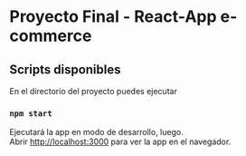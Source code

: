 # Proyecto Final - React-App e-commerce

## Scripts disponibles

En el directorio del proyecto puedes ejecutar

### `npm start`

Ejecutará la app en modo de desarrollo, luego.\
Abrir [http://localhost:3000](http://localhost:3000) para ver la app en el navegador.

